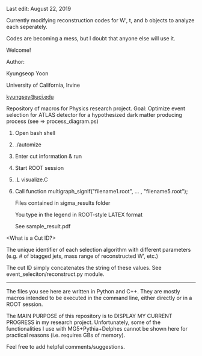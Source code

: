 Last edit: August 22, 2019

Currently modifying reconstruction codes for W', t, and b objects to analyze each seperately.

Codes are becoming a mess, but I doubt that anyone else will use it.


Welcome!

Author:

Kyungseop Yoon

University of California, Irvine

kyungsey@uci.edu

Repository of macros for Physics research project.
Goal: Optimize event selection for ATLAS detector for a hypothesized dark matter producing process (see => process_diagram.ps)

<Usage>
   
1) Open bash shell

2) ./automize

3) Enter cut information & run

4) Start ROOT session

5) .L visualize.C

6) Call function multigraph_signif("filename1.root", ... , "filename5.root");

   Files contained in sigma_results folder
   
   You type in the legend in ROOT-style LATEX format
   
   See sample_result.pdf
   

<What is a Cut ID?>

The unique identifier of each selection algorithm with different parameters (e.g. # of btagged jets, mass range of reconstructed W', etc.)

The cut ID simply concatenates the string of these values. See event_seleciton/reconstruct.py module.

--------------------------------------------
The files you see here are written in Python and C++. They are mostly macros intended to be executed in the command line, either directly or in a ROOT session.

The MAIN PURPOSE of this repository is to DISPLAY MY CURRENT PROGRESS in my research project. Unfortunately, some of the functionalities I use with MG5+Pythia+Delphes cannot be shown here for practical reasons (i.e. requires GBs of memory).

Feel free to add helpful comments/suggestions.
